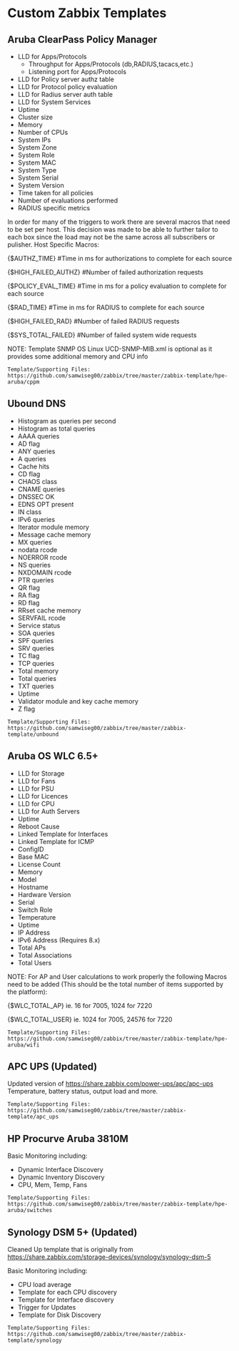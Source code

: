 # Custom Zabbix Templates
## Aruba ClearPass Policy Manager
* LLD for Apps/Protocols
  * Throughput for Apps/Protocols (db,RADIUS,tacacs,etc.)
  * Listening port for Apps/Protocols
* LLD for Policy server authz table
* LLD for Protocol policy evaluation
* LLD for Radius server auth table
* LLD for System Services
* Uptime
* Cluster size
* Memory
* Number of CPUs
* System IPs
* System Zone
* System Role
* System MAC
* System Type
* System Serial
* System Version
* Time taken for all policies
* Number of evaluations performed
* RADIUS specific metrics

In order for many of the triggers to work there are several macros that need to be set per host. This decision was made to be able to further tailor to each box since the load may not be the same across all subscribers or pulisher.
Host Specific Macros:

{$AUTHZ_TIME} #Time in ms for authorizations to complete for each source

{$HIGH_FAILED_AUTHZ} #Number of failed authorization requests

{$POLICY_EVAL_TIME} #Time in ms for a policy evaluation to complete for each source

{$RAD_TIME} #Time in ms for RADIUS to complete for each source

{$HIGH_FAILED_RAD} #Number of failed RADIUS requests

{$SYS_TOTAL_FAILED} #Number of failed system wide requests

NOTE:
Template SNMP OS Linux UCD-SNMP-MIB.xml is optional as it provides some additional memory and CPU info

```
Template/Supporting Files:
https://github.com/samwiseg00/zabbix/tree/master/zabbix-template/hpe-aruba/cppm
```

## Ubound DNS
* Histogram as queries per second
* Histogram as total queries
* AAAA queries	 	
* AD flag	 	
*	ANY queries	 	
*	A queries	 	
*	Cache hits	 	
*	CD flag	 	
*	CHAOS class	 	
*	CNAME queries	 	
*	DNSSEC OK	 	
*	EDNS OPT present
* IN class	 		
*	IPv6 queries	 		
*	Iterator module memory	 	
*	Message cache memory	 	
*	MX queries	 	
*	nodata rcode	 	
*	NOERROR rcode	 	
*	NS queries	 	
*	NXDOMAIN rcode	 		
*	PTR queries	 	
*	QR flag	 		
*	RA flag
*	RD flag	 	
*	RRset cache memory	 	
*	SERVFAIL rcode	 
* Service	status
*	SOA queries	 
*	SPF queries	 
*	SRV queries
*	TC flag	 		
*	TCP queries	 	
*	Total memory	 	
*	Total queries	 	
*	TXT queries	 	
*	Uptime	 	
*	Validator module and key cache memory
*	Z flag	 	

```
Template/Supporting Files:
https://github.com/samwiseg00/zabbix/tree/master/zabbix-template/unbound
```

## Aruba OS WLC 6.5+
* LLD for Storage
* LLD for Fans
* LLD for PSU
* LLD for Licences
* LLD for CPU
* LLD for Auth Servers
* Uptime
* Reboot Cause
* Linked Template for Interfaces
* Linked Template for ICMP
* ConfigID
* Base MAC
* License Count
* Memory
* Model
* Hostname
* Hardware Version
* Serial
* Switch Role
* Temperature
* Uptime
* IP Address
* IPv6 Address (Requires 8.x)
* Total APs
* Total Associations
* Total Users

NOTE: For AP and User calculations to work properly the following Macros need to be added (This should be the total number of items supported by the platform):

{$WLC_TOTAL_AP} ie. 16 for 7005, 1024 for 7220

{$WLC_TOTAL_USER} ie. 1024 for 7005, 24576 for 7220

```
Template/Supporting Files:
https://github.com/samwiseg00/zabbix/tree/master/zabbix-template/hpe-aruba/wifi
```

## APC UPS (Updated)
Updated version of https://share.zabbix.com/power-ups/apc/apc-ups     
Temperature, battery status, output load and more.

```
Template/Supporting Files:
https://github.com/samwiseg00/zabbix/tree/master/zabbix-template/apc_ups
```

## HP Procurve Aruba 3810M
Basic Monitoring including:
* Dynamic Interface Discovery
* Dynamic Inventory Discovery
* CPU, Mem, Temp, Fans

```
Template/Supporting Files:
https://github.com/samwiseg00/zabbix/tree/master/zabbix-template/hpe-aruba/switches
```

## Synology DSM 5+ (Updated)
Cleaned Up template that is originally from https://share.zabbix.com/storage-devices/synology/synology-dsm-5

Basic Monitoring including:
* CPU load average
* Template for each CPU discovery
* Template for Interface discovery
* Trigger for Updates
* Template for Disk Discovery

```
Template/Supporting Files:
https://github.com/samwiseg00/zabbix/tree/master/zabbix-template/synology
```
